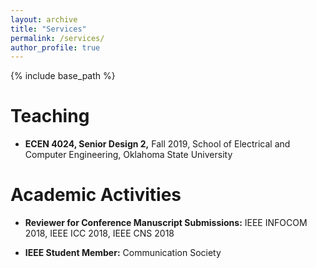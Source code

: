 ```yaml
---
layout: archive
title: "Services"
permalink: /services/
author_profile: true
---
```


{% include base_path %}

Teaching
=======
* <b>ECEN 4024, Senior Design 2,</b> Fall 2019, School of Electrical and Computer Engineering, Oklahoma State University

Academic Activities
=====
* <b>Reviewer for Conference Manuscript Submissions:</b> 
 IEEE INFOCOM 2018, IEEE ICC 2018, IEEE CNS 2018
 
 * <b>IEEE Student Member:</b>
 Communication Society
